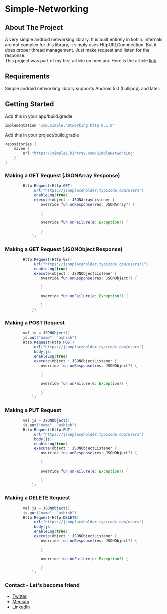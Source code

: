 # Simple-Networking


<!-- ABOUT THE PROJECT -->
## About The Project

A very simple android networking library. It is built entirely in kotlin. Internals are not complex for this library, it simply uses HttpURLConnnection. But it does proper thread management. Just make request and listen for the response. <br> 
This project was part of my first article on medium. Here is the article [link](https://medium.com/@ay3524/build-a-simple-networking-library-in-android-3ec67a515a8e)


## Requirements

Simple android networking library supports Android 5.0 (Lollipop) and later.

<!-- GETTING STARTED -->
## Getting Started

Add this in your app/build.gradle
```groovy
implementation 'com.simple.networking:http:0.1.0'
```

Add this in your project/build.gradle
```groovy
repositories {
    maven {
        url "https://simple1.bintray.com/SimpleNetworking"
    }
}
```

### Making a GET Request (JSONArray Response)
```java
        Http.Request(Http.GET)
            .url("https://jsonplaceholder.typicode.com/users")
            .enableLog(true)
            .execute(object : JSONArrayListener {
                override fun onResponse(res: JSONArray?) {

                }

                override fun onFailure(e: Exception?) {
                    
                }
            })              
```

### Making a GET Request (JSONObject Response)
```java
        Http.Request(Http.GET)
            .url("https://jsonplaceholder.typicode.com/users/1")
            .enableLog(true)
            .execute(object : JSONObjectListener {
                override fun onResponse(res: JSONObject?) {

                }

                override fun onFailure(e: Exception?) {

                }
            })
```

### Making a POST Request
```java
        val js = JSONObject()
        js.put("name", "ashish")
        Http.Request(Http.POST)
            .url("https://jsonplaceholder.typicode.com/users")
            .body(js)
            .enableLog(true)
            .execute(object : JSONObjectListener {
                override fun onResponse(res: JSONObject?) {

                }

                override fun onFailure(e: Exception?) {

                }
            })
```


### Making a PUT Request
```java
        val js = JSONObject()
        js.put("name", "ashish")
        Http.Request(Http.PUT)
            .url("https://jsonplaceholder.typicode.com/users")
            .body(js)
            .enableLog(true)
            .execute(object : JSONObjectListener {
                override fun onResponse(res: JSONObject?) {
                    
                }

                override fun onFailure(e: Exception?) {

                }
            })
```

### Making a DELETE Request
```java
        val js = JSONObject()
        js.put("name", "ashish")
        Http.Request(Http.DELETE)
            .url("https://jsonplaceholder.typicode.com/users")
            .body(js)
            .enableLog(true)
            .execute(object : JSONObjectListener {
                override fun onResponse(res: JSONObject?) {

                }

                override fun onFailure(e: Exception?) {

                }
            })
```


### Contact - Let's become friend
- [Twitter](https://twitter.com/ashishy410)
- [Medium](https://medium.com/@ay3524)
- [LinkedIn](https://www.linkedin.com/in/ay3524)
